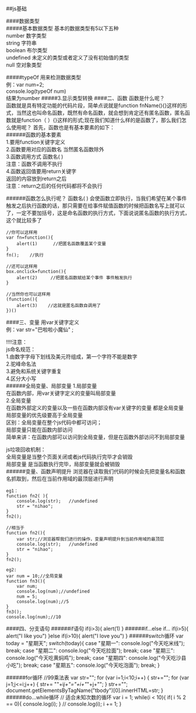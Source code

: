 ##js基础  
  

####数据类型  
#####基本数据类型
基本的数据类型有5以下五种  
number  数字类型  
string  字符串  
boolean  布尔类型  
undefined  未定义的类型或者定义了没有初始值的类型  
null 空对象类型    

#####typeOf 用来检测数据类型   
例：var num=2;  
console.log(typeOf num)  
结果为number
#####3.显示类型转换
####二、函数
函数是什么呢？  
函数就是具有特定功能的代码片段，简单点说就是function fnName(){}这样的形式，当然这也叫命名函数，既然有命名函数，就会想到肯定还有匿名函数，匿名函数就是function（ ）{}这样的形式;现在我们知道什么样的是函数了，那么我们怎么使用呢？
首先，函数也是有基本要素的如下：  
######函数的基本要素  
1.要用function关键字定义  
2.函数要用对应的函数名 当然匿名函数除外  
3.函数调用方式  函数名( )  
注意：函数不调用不执行  
4.函数返回值要用return关键字  
返回的内容放到return之后  
注意：return之后的任何代码都将不会执行   
  
######函数怎么执行呢？
函数名( )  会使函数立即执行，当我们希望在某个事件触发之后执行函数的话，那只需要在给事件赋值函数的时候把函数名写上就可以了，一定不要加括号，这是命名函数的执行方式，下面说说匿名函数的执行方式，这个就比较多了  

	//你可以这样用
	var fn=function(){
		alert(1)      //把匿名函数覆盖某个变量
	}
	fn();    //执行
	
	//还可以这样用
	box.onclick=function(){
		alert(2)     //把匿名函数赋给某个事件 事件触发执行
	}
	
	//当然你也可以这样用
	(function(){
		alert(3)    //这就是匿名函数自调用了
	})()
   
   
####三、变量
用var关键字定义  
例：var str="巴啦啦小魔仙" ;  
  
!!!!注意：  
js命名规范：  
1.由数字字母下划线及美元符组成，第一个字符不能是数字  
2.驼峰命名法  
3.避免和系统关键字重复  
4.区分大小写  
######全局变量、局部变量
1.局部变量   
在函数内部，用var关键字定义的变量叫局部变量  
2.全局变量  
在函数外部定义的变量以及一些在函数内部没有var关键字的变量 都是全局变量   
局部变量的优先级要高于全局变量  
区别：全局变量在整个js代码中都可访问；  
局部变量只能在函数内部访问  
简单来讲：在函数内部可以访问到全局变量，但是在函数外部访问不到局部变量   
  
js垃圾回收机制：  
全局变量是当整个页面关闭或者js代码执行完毕才会销毁  
局部变量 是当函数执行完毕，局部变量就会被销毁    
######变量、函数声明提升
浏览器在读取我们代码的时候会先把变量名和函数名抓取到，然后在当前作用域的最顶层进行声明  

	eg1：
	function fn2( ){
		console.log(str);   //undefined
		str = "nihao";
	}
	fn2();
	
	//相当于
	function fn2(){
		var str;//浏览器帮我们进行的操作，变量声明提升到当前作用域的最顶层
		console.log(str);   //undefined
		str = "nihao";
	}
	fn2();
	
	eg2:
	var num = 10;//全局变量
	function fn3(){
		var num;
		console.log(num);//undefined
		num = 5;
		console.log(num);//5
	}
	fn3();
	console.log(num);//10

####四、分支语句
######if语句
	if(i>3){
		alert(1)
	}
######if...else if...
	if(i>5){
		alert("I like you")
	}else if(i>10){
		alert("I love you")
	}
######switch循环
	var today = "星期天";
	switch(today){
		case "星期一":
			console.log("今天吃米线");
		break;
		case "星期二":
			console.log("今天吃拉面");
		break;
		case "星期三":
			console.log("今天吃黄焖鸡");
		break;
		case "星期四":
			console.log("今天吃沙县小吃");
		break;
		case "星期五":
			console.log("今天吃泡面");
		break;
	}

######for循环
	//99乘法表
	var str="";
	for (var i=1;i<10;i++) {
		str+="<tr>";
			for (var j=1;j<=i;j++) {
				str+= "<td>"+i*j+"="+i+"*"+j+"</td>";
			}
		str+="</tr>";
		document.getElementsByTagName("tbody")[0].innerHTML=str;
	}
######do...while循环
	// 适合未知次数的循环
	var i = 1;
	while(i < 10){
		if( i % 2 == 0){
			console.log(i);
		}
		// console.log(i);
		i += 1;
	}













